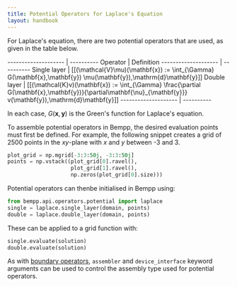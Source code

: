 ```yaml
---
title: Potential Operators for Laplace's Equation
layout: handbook
---
```

For Laplace's equation, there are two potential operators that are used, as given in the table
below.

-------------------- | ----------
Operator             | Definition
-------------------- | ----------
Single layer         | [[(\mathcal{V}\mu)(\mathbf{x}) := \int\_{\Gamma} G(\mathbf{x},\mathbf{y}) \mu(\mathbf{y})\,\mathrm{d}\mathbf{y}]]
Double layer         | [[(\mathcal{K}v)(\mathbf{x}) := \int\_{\Gamma} \frac{\partial G(\mathbf{x},\mathbf{y})}{\partial\mathbf{\nu}\_{\mathbf{y}}} v(\mathbf{y})\,\mathrm{d}\mathbf{y}]]
-------------------- | ----------


In each case, $G(\mathbf{x},\mathbf{y})$ is the Green's function for Laplace's equation.

To assemble potential operators in Bempp, the desired evaluation points must first be defined.
For example, the following snippet creates a grid of 2500 points in the $x$$y$-plane with
$x$ and $y$ between -3 and 3.

```python
plot_grid = np.mgrid[-3:3:50j, -3:3:50j]
points = np.vstack((plot_grid[0].ravel(),
                    plot_grid[1].ravel(),
                    np.zeros(plot_grid[0].size)))
```

Potential operators can thenbe initialised in Bempp using:
```python
from bempp.api.operators.potential import laplace
single = laplace.single_layer(domain, points)
double = laplace.double_layer(domain, points)
```

These can be applied to a grid function with:
```python
single.evaluate(solution)
double.evaluate(solution)
```

As with [boundary operators](laplace_boundary_operators.md), `assembler` and `device_interface`
keyword arguments can be used to control the assembly type used for potential operators.
